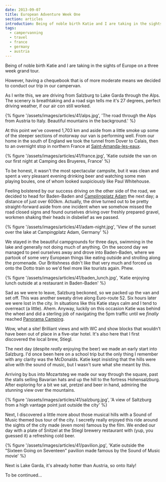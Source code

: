 ```yaml
---
date: 2013-09-07
title: European Adventure Week One
section: articles
introduction: Being of noble birth Katie and I are taking in the sights of Europe on a three week grand tour
tags:
  - campervanning
  - travel
  - france
  - germany
  - austria
---
```

Being of noble birth Katie and I are taking in the sights of Europe on a three week grand tour.

However, having a chequebook that is of more moderate means we decided to conduct our trip in our campervan.

As I write this, we are driving from Salzburg to Lake Garda through the Alps. The scenery is breathtaking and a road sign tells me it's  27 degrees, perfect driving weather, if our air con still worked.  

{% figure '/assets/images/articles/41/alps.jpg', 'The road through the Alps from Austria to Italy. Beautiful mountains in the background.' %}

At this point we've covered 1,703 km and aside from a little smoke up some of the steeper sections of motorway our van is performing well. From our home in the south of England we took the tunnel from Dover to Calais, then to an overnight stop in northern France at [Saint-Amanda-les-eaux](//www.campingmontdesbruyeres.com/english/).

{% figure '/assets/images/articles/41/france.jpg', 'Katie outside the van on our first night at Camping des Bruyeres, France' %}

To be honest, it wasn't the most spectacular campsite, but it was clean and spent a very pleasant evening drinking beer and watching some men playing boules, one of whom looked suspiciously like Paul Whitehouse.

Feeling bolstered by our success driving on the other side of the road, we decided to head for Baden-Baden and [Camplingplatz Adam](//www.campingplatz-adam.de/) the next day; a distance of just over 600km. Actually, the drive turned out to be pretty straight-forward aside from one incident when we somehow missed the road closed signs and found ourselves driving over freshly prepared gravel, workmen shaking their heads in disbelief as we passed.

{% figure '/assets/images/articles/41/adam-night.jpg', 'View of the sunset over the lake at Campingplatz Adam, Germany' %}

We stayed in the beautiful campgrounds for three days, swimming in the lake and generally not doing much of anything. On the second day we managed to peel ourselves away and drove into Baden-Baden, where we partook of some very European things like eating outside and strolling along the promenade. Our Britishness didn't like that very much and forced us onto the Dotto train so we'd feel more like tourists again. Phew.

{% figure '/assets/images/articles/41/baden_lunch.jpg', 'Katie enjoying lunch outside at a restaurant in Baden-Baden' %}

Sad as we were to leave, Salzburg beckoned, so we packed up the van and set off. This was another sweaty drive along Euro-route 52. Six hours later we were lost in the city. In situations like this Katie stays calm and I tend to overreact (a little). Ahem. Anyway, luckily on this occasion Katie was behind the wheel and did a sterling job of navigating the 5pm traffic until we _finally_ reached [Panorama Camping](//www.panorama-camping.at/cms/index.php?lang=en).

Wow, what a site! Brilliant views and with WC and show blocks that wouldn't have been out of place in a five-star hotel. It's also here that I first discovered the local brew, Stiegl.

The next day (despite *really* enjoying the beer) we made an early start into Salzburg. I'd once been here on a school trip but the only thing I remember with any clarity was the McDonalds. Katie kept insisting that the hills were alive with the sound of music, but I wasn't sure what she meant by this.

Arriving by bus into Mozartsteg we made our way through the square, past the stalls selling Bavarian hats and up the hill to the fortress Hohensalzburg. After exploring for a bit we sat, pretzel and beer in hand, admiring the stunning view over the mountains.

{% figure '/assets/images/articles/41/salzburg.jpg', 'A view of Saltzburg from a high vantage point just outside the city' %}

Next, I discovered a little more about those musical hills with a Sound of Music themed bus tour of the city. I secretly really enjoyed this ride around the sights of the city made (even more) famous by the film. We ended our day with a plate of Snitzel at the Stiegl brewery restaurant with (yup, you guessed it) a refreshing cold beer.

{% figure '/assets/images/articles/41/pavilion.jpg', 'Katie outside the "Sixteen Going on Seventeen" pavilion made famous by the Sound of Music movie' %}

Next is Lake Garda, it's already hotter than Austria, so onto Italy!

To be continued...
